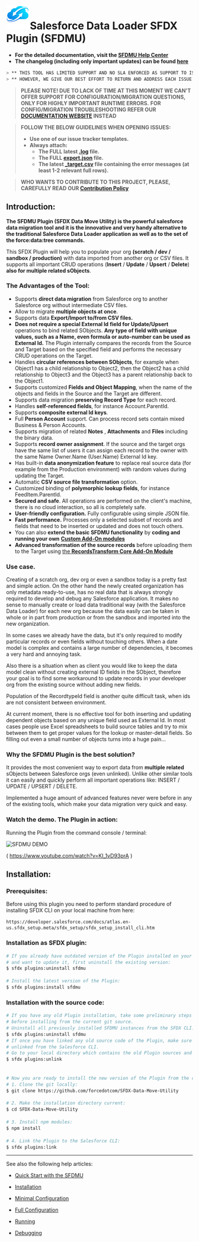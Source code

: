 # ![SFDMU](src/images/logo.png)Salesforce Data Loader SFDX Plugin (SFDMU)

- **For the detailed documentation, visit the [SFDMU Help Center](https://help.sfdmu.com/)**
- **The changelog (including only important updates) can be found [here](https://help.sfdmu.com/full-documentation/additional-information/changelog)**

```bash
> ** THIS TOOL HAS LIMITED SUPPORT AND NO SLA ENFORCED AS SUPPORT TO ISSUES RAISED. **
> ** HOWEVER, WE GIVE OUR BEST EFFORT TO RETURN AND ADDRESS EACH ISSUE AS POSSIBLE. **
```

> **PLEASE NOTE! DUE TO LACK OF TIME AT THIS MOMENT WE CAN'T OFFER SUPPORT FOR CONFIGURATION/MIGRATION QUESTIONS, ONLY FOR HIGHLY IMPORTANT RUNTIME ERRORS.**
> **FOR CONFIG/MIGRATION TROUBLESHOOTING REFER OUR [DOCUMENTATION WEBSITE](https://help.sfdmu.com/) INSTEAD**

> **FOLLOW THE BELOW GUIDELINES WHEN OPENING ISSUES:**
> - **Use one of our issue tracker templates.**
> - **Always attach:**
>   - **The FULL latest [.log](https://help.sfdmu.com/full-documentation/reports/the-execution-log) file.**
>   - **The FULL [export.json](https://help.sfdmu.com/plugin-basics/basic-usage/minimal-configuration) file.**
>   - **The latest [\_target.csv](https://help.sfdmu.com/full-documentation/reports/the-target-csv-files) file containing the error messages (at least 1-2 relevant full rows).**

> **WHO WANTS TO CONTRIBUTE TO THIS PROJECT, PLEASE, CAREFULLY READ OUR [Contribution Policy](https://help.sfdmu.com/full-documentation/additional-information/code_contribution_policy)** 



## Introduction:

**The SFDMU Plugin (SFDX Data Move Utility) is the powerful salesforce data migration tool and it is the innovative and very handy alternative to the traditional Salesforce Data Loader application as well as to the set of the force:data:tree commands.** 

This SFDX Plugin will help you to populate your org **(scratch / dev / sandbox / production)** with data imported from another org or CSV files. It supports all important CRUD operations (**Insert** / **Update** / **Upsert** / **Delete**)  **also for multiple related sObjects**.



### The Advantages of the Tool:

- Supports **direct data migration** from Salesforce org to another Salesforce org without intermediate CSV files.
- Allow to migrate **multiple objects at once**.
- Supports data **Export/Import  to/from  CSV files.**
- **Does not require a special External Id** **field for Update/Upsert** operations to bind related SObjects. **Any type of field with unique values, such as a Name, even formula or auto-number can be used as External Id.** The Plugin internally compares the records from the Source and Target based on the specified field and performs the necessary CRUD operations on the Target.
- Handles **circular references between SObjects**, for example when Object1 has a child relationship to Object2, then the Object2 has a child relationship to Object3 and the Object3 has a parent relationship back to the Object1.
- Supports customized **Fields and Object Mapping**, when the name of the objects and fields in the Source and the Target are different.
- Supports data migration **preserving Record Type** for each record.
- Handles **self-referenced fields**, for instance  Account.ParentId. 
- Supports **composite external Id keys**. 
- Full **Person Account** support. Can process record sets contain mixed Business & Person Accounts.
- Supports migration of related **Notes** , **Attachments**  and **Files**  including the binary data.
- Supports **record owner assignment**. If the source and the target orgs have the same list of users it can assign each record to the owner with the same Name Owner.Name (User.Name) External Id key.
- Has built-in  **data anonymization feature**  to replace real source data (for example from  the Production environment)  with random values during updating the Target.
- Automatic **CSV source file transformation** option. 
- Customized binding of **polymorphic lookup fields**, for instance FeedItem.ParentId.
- **Secured and safe**. All operations are performed on the client's machine, there is no cloud interaction, so all is completely safe.
- **User-friendly configuration.**  Fully configurable using simple JSON file.
- **Fast performance.** Processes only a selected subset of records and fields that need to be inserted or updated and does not touch others.
-  You can also **extend the basic SFDMU functionality** by **coding and running your own** [**Custom Add-On modules**](https://help.sfdmu.com/full-documentation/add-on-api/custom-sfdmu-add-on-api) 
-  **Advanced transformation of the source records** before uploading them to the Target using [the **RecordsTransform Core Add-On Module**](https://help.sfdmu.com/full-documentation/add-on-api/records-transform-core-add-on-module)


### Use case.

Creating of a scratch org, dev org or even a sandbox today is a pretty fast and simple action. On the other hand the newly created organization has only metadata ready-to-use, has no real data that is always strongly required to develop and debug any Salesforce application. It makes no sense to manually create or load data traditional way (with the Salesforce Data Loader) for each new org because the data easily can be taken in whole or in part from  production or from the sandbox and imported into the new organization. 

In some cases we already have the data, but it's only required to modify particular records or even fields without touching others. When a date model is complex and contains a large number of dependencies, it becomes a very hard and annoying task. 

Also there is a situation when as client you would like to keep the data model clean without creating external ID fields in the SObject, therefore your goal is to find some workaround to update records in your developer org from the existing source without adding new fields. 

Population of the RecordtypeId field is another quite difficult task, when ids are not consistent between environment.

At current moment, there is no effective tool for both inserting and updating dependent objects based on any unique field used as External Id.  In most cases people use Excel spreadsheets to build source tables and try to mix between them to get proper values for the lookup or master-detail fields. So filling out even a small number of objects turns into a huge pain...



###  Why the SFDMU Plugin is the best solution?

It provides the most convenient way to export data from **multiple related** sObjects between Salesforce orgs (even unlinked).  Unlike other similar tools it can easily and quickly perform all important operations like: INSERT / UPDATE / UPSERT / DELETE.

Implemented a huge amount of advanced features never were before in any of the existing tools, which make your data migration very quick and easy.




### Watch the demo. The Plugin in action:

Running the Plugin from the command console / terminal:

![SFDMU DEMO](https://img.youtube.com/vi/KI_1vD93prA/hqdefault.jpg)

( https://www.youtube.com/watch?v=KI_1vD93prA )





## Installation:


### Prerequisites:

Before using this plugin you need to perform standard procedure of installing SFDX CLI on your local machine from  here:

```
https://developer.salesforce.com/docs/atlas.en-us.sfdx_setup.meta/sfdx_setup/sfdx_setup_install_cli.htm
```



### Installation as SFDX plugin:

```bash
# If you already have outdated version of the Plugin installed on your local machine
# and want to update it, first uninstall the existing version:
$ sfdx plugins:uninstall sfdmu

# Install the latest version of the Plugin:
$ sfdx plugins:install sfdmu
```



### Installation with the source code:

```bash
# If you have any old Plugin installation, take some preliminary steps 
# before installing from the current git source.
# Uninstall all previously installed SFDMU instances from the SFDX CLI.
$ sfdx plugins:uninstall sfdmu
# If once you have linked any old source code of the Plugin, make sure that it is already
# unlinked from the Salesforce CLI. 
# Go to your local directory which contains the old Plugin sources and type:
$ sfdx plugins:unlink


# Now you are ready to install the new version of the Plugin from the current repository.
# 1. Clone the git locally: 
$ git clone https://github.com/forcedotcom/SFDX-Data-Move-Utility

# 2. Make the installation directory current:
$ cd SFDX-Data-Move-Utility

# 3. Install npm modules: 
$ npm install

# 4. Link the Plugin to the Salesforce CLI: 
$ sfdx plugins:link
```






----

See also the following help articles:


- [Quick Start with the SFDMU](https://help.sfdmu.com/quick-start)

- [Installation](https://help.sfdmu.com/plugin-basics/basic-usage/installation)

- [Minimal Configuration](https://help.sfdmu.com/plugin-basics/basic-usage/minimal-configuration)

- [Full Configuration](https://help.sfdmu.com/full-documentation/configuration-and-running/full-exportjson-format)

- [Running](https://help.sfdmu.com/plugin-basics/basic-usage/running)

- [Debugging](https://help.sfdmu.com/plugin-basics/basic-usage/debugging)
